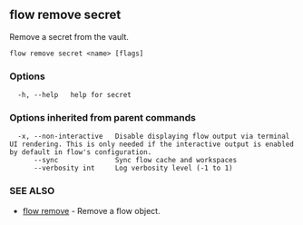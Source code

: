 ## flow remove secret

Remove a secret from the vault.

```
flow remove secret <name> [flags]
```

### Options

```
  -h, --help   help for secret
```

### Options inherited from parent commands

```
  -x, --non-interactive   Disable displaying flow output via terminal UI rendering. This is only needed if the interactive output is enabled by default in flow's configuration.
      --sync              Sync flow cache and workspaces
      --verbosity int     Log verbosity level (-1 to 1)
```

### SEE ALSO

* [flow remove](flow_remove.md)	 - Remove a flow object.

